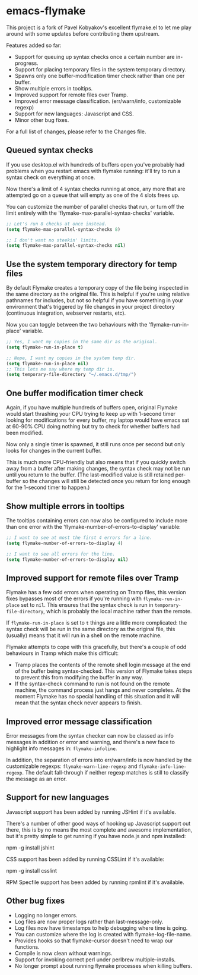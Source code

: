 emacs-flymake
=============

This project is a fork of Pavel Kobyakov's excellent flymake.el to let me
play around with some updates before contributing them upstream.

Features added so far:

 * Support for queuing up syntax checks once a certain number are in-progress.
 * Support for placing temporary files in the system temporary directory.
 * Spawns only one buffer-modification timer check rather than one per buffer.
 * Show multiple errors in tooltips.
 * Improved support for remote files over Tramp.
 * Improved error message classification. (err/warn/info, customizable regexp)
 * Support for new languages: Javascript and CSS.
 * Minor other bug fixes.

For a full list of changes, please refer to the Changes file.

Queued syntax checks
--------------------

If you use desktop.el with hundreds of buffers open you've probably had
problems when you restart emacs with flymake running: it'll try to run
a syntax check on everything at once.

Now there's a limit of 4 syntax checks running at once, any more that
are attempted go on a queue that will empty as one of the 4 slots frees
up.

You can customize the number of parallel checks that run, or turn off
the limit entirely with the 'flymake-max-parallel-syntax-checks' variable.

```lisp
;; Let's run 8 checks at once instead.
(setq flymake-max-parallel-syntax-checks 8)

;; I don't want no steekin' limits.
(setq flymake-max-parallel-syntax-checks nil)
```

Use the system temporary directory for temp files
-------------------------------------------------

By default Flymake creates a temporary copy of the file being inspected
in the same directory as the original file. This is helpful if you're
using relative pathnames for includes, but not so helpful if you have
something in your environment that's triggered by file changes in your
project directory (continuous integration, webserver restarts, etc).

Now you can toggle between the two behaviours with the
'flymake-run-in-place' variable.

```lisp
;; Yes, I want my copies in the same dir as the original.
(setq flymake-run-in-place t)

;; Nope, I want my copies in the system temp dir.
(setq flymake-run-in-place nil)
;; This lets me say where my temp dir is.
(setq temporary-file-directory "~/.emacs.d/tmp/")
```

One buffer modification timer check
-----------------------------------

Again, if you have multiple hundreds of buffers open, original Flymake would
start thrashing your CPU trying to keep up with 1-second timer looking for
modifications for every buffer, my laptop would have emacs sat at 60-90% CPU
doing nothing but try to check for whether buffers had been modified.

Now only a single timer is spawned, it still runs once per second but only
looks for changes in the current buffer.

This is much more CPU-friendly but also means that if you quickly switch away
from a buffer after making changes, the syntax check may not be run until you
return to the buffer. (The last-modified value is still retained per-buffer
so the changes will still be detected once you return for long enough for the
1-second timer to happen.)

Show multiple errors in tooltips
--------------------------------

The tooltips containing errors can now also be configured to include more
than one error with the 'flymake-number-of-errors-to-display' variable:

```lisp
;; I want to see at most the first 4 errors for a line.
(setq flymake-number-of-errors-to-display 4)

;; I want to see all errors for the line.
(setq flymake-number-of-errors-to-display nil)
```

Improved support for remote files over Tramp
--------------------------------------------

Flymake has a few odd errors when operating on Tramp files, this version
fixes bypasses most of the errors if you're running with
`flymake-run-in-place` set to `nil`. This ensures that the syntax
check is run in `temporary-file-directory`, which is probably the
local machine rather than the remote.

If `flymake-run-in-place` is set to `t` things are a little more
complicated: the syntax check will be run in the same directory
as the original file, this (usually) means that it will run in a
shell on the remote machine.

Flymake attempts to cope with this gracefully, but there's a couple
of odd behaviours in Tramp which make this difficult:

 * Tramp places the contents of the remote shell login message
   at the end of the buffer being syntax-checked.
   This version of Flymake takes steps to prevent this from
   modifying the buffer in any way.
 * If the syntax-check command to run is not found on the remote
   machine, the command process just hangs and never completes.
   At the moment Flymake has no special handling of this situation
   and it will mean that the syntax check never appears to finish.

Improved error message classification
-------------------------------------

Error messages from the syntax checker can now be classed as info
messages in addition or error and warning, and there's a new face
to highlight info messages in: `flymake-infoline`.

In addition, the separation of errors into err/warn/info is now
handled by the customizable regexps: `flymake-warn-line-regexp`
and `flymake-info-line-regexp`. The default fall-through if neither
regexp matches is still to classify the message as an error.

Support for new languages
-------------------------

Javascript support has been added by running JSHint if it's available.

There's a number of other good ways of hooking up Javascript support
out there, this is by no means the most complete and awesome
implementation, but it's pretty simple to get running if you have
node.js and npm installed:

  npm -g install jshint

CSS support has been added by running CSSLint if it's available:

  npm -g install csslint

RPM Specfile support has been added by running rpmlint if it's available.

Other bug fixes
---------------

 * Logging no longer errors.
 * Log files are now proper logs rather than last-message-only.
 * Log files now have timestamps to help debugging where time is going.
 * You can customize where the log is created with flymake-log-file-name.
 * Provides hooks so that flymake-cursor doesn't need to wrap our functions.
 * Compile is now clean without warnings.
 * Support for invoking correct perl under perlbrew multiple-installs.
 * No longer prompt about running flymake processes when killing buffers.

